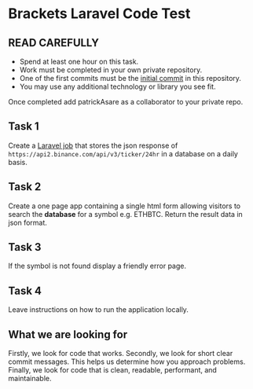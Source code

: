 # Brackets Laravel Code Test

## READ CAREFULLY

* Spend at least one hour on this task. 
* Work must be completed in your own private repository. 
* One of the first commits must be the [initial commit](https://github.com/patrickAsare/brkts-laravel-test/commit/f40a64745b2354dc6897d606c1f0e588ece66ce5) in this repository.
* You may use any additional technology or library you see fit.

Once completed add patrickAsare as a collaborator to your private repo.

## Task 1
Create a [Laravel job](https://laravel.com/docs/9.x/queues) that stores the json response of `https://api2.binance.com/api/v3/ticker/24hr` in a database on a daily basis.

## Task 2
Create a one page app containing a single html form allowing visitors to search the **database** for a symbol e.g. ETHBTC. Return the result data in json format.

## Task 3
If the symbol is not found display a friendly error page.

## Task 4
Leave instructions on how to run the application locally.

## What we are looking for

Firstly, we look for code that works. Secondly, we look for short clear commit messages. This helps us determine how you approach problems. Finally, we look for code that is clean, readable, performant, and maintainable.